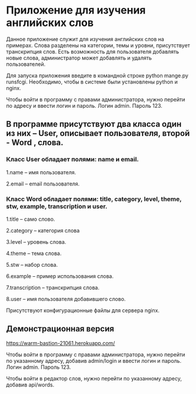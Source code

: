 # **Приложение для изучения английских слов**

  Данное приложение служит для изучения английских слов на примерах. Слова разделены на категории, темы и уровни, присутствует транскрипция слов. Есть возможность для пользователя добавлять новые слова, администратор может добавлять и удалять пользователей.
	
  Для запуска приложения введите в командной строке python mange.py runsfcgi.  Необходимо, чтобы в системе были установлены python и nginx.
	
  Чтобы войти в программу с правами администратора, нужно перейти по адресу  и ввести логин и пароль. Логин   admin. Пароль  123.

## В программе присутствуют два класса один из них – User, описывает пользователя, второй - Word , слова.

### Класс User обладает полями: name и email.

1.name – имя пользователя.

2.email – email пользователя.

### Класс Word обладает полями: title, category, level, theme, stw, example, transcription и user.

1.title – само слово.

2.category – категория слова 

3.level – уровень слова. 

4.theme – тема слова. 

5.stw – набор слова. 

6.example – пример использования слова. 

7.transcription – транскрипция слова. 

8.user – имя пользователя добавившего слово. 

Присутствуют конфигурационные файлы для сервера nginx.
## Демонстрационная версия
https://warm-bastion-21061.herokuapp.com/

Чтобы войти в программу с правами администратора, нужно перейти по указанному адресу, добавив admin/login   и ввести логин и пароль. Логин   admin. Пароль  123.

Чтобы войти в редактор слов, нужно перейти по указанному адресу, добавив api/words. 
